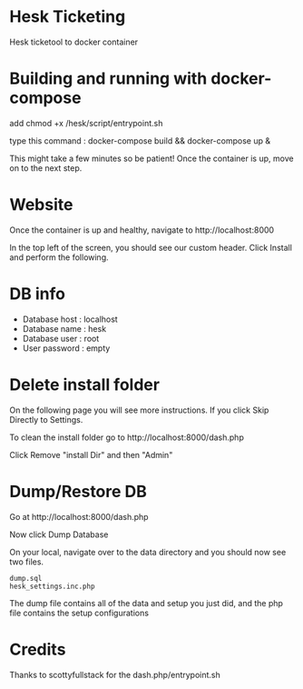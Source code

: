 # Hesk Ticketing
Hesk ticketool to docker container

# Building and running with docker-compose

add chmod +x /hesk/script/entrypoint.sh

type this command : docker-compose build && docker-compose up &

This might take a few minutes so be patient! Once the container is up, move on to the next step.

# Website

Once the container is up and healthy, navigate to http://localhost:8000

In the top left of the screen, you should see our custom header. Click Install and perform the following.

# DB info

- Database host : localhost
- Database name : hesk
- Database user : root
- User password : empty

# Delete install folder

On the following page you will see more instructions. If you click Skip Directly to Settings.

To clean the install folder go to http://localhost:8000/dash.php 

Click Remove "install Dir" and then "Admin"

# Dump/Restore DB

Go at http://localhost:8000/dash.php

 
Now click Dump Database

 
On your local, navigate over to the data directory and you should now see two files.
 

    dump.sql
    hesk_settings.inc.php

 
The dump file contains all of the data and setup you just did, and the php file contains the setup configurations 

 
# Credits

Thanks to scottyfullstack for the dash.php/entrypoint.sh

